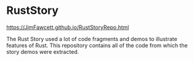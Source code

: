 # RustStory

https://JimFawcett.github.io/RustStoryRepo.html

The Rust Story used a lot of code fragments and demos to illustrate features of Rust.
This repository contains all of the code from which the story demos were extracted.
